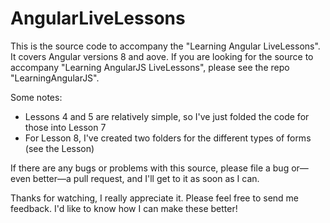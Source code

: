 # AngularLiveLessons
This is the source code to accompany the "Learning Angular LiveLessons". It
covers Angular versions 8 and aove.  If you are looking for the source to accompany
"Learning AngularJS LiveLessons", please see the repo "LearningAngularJS".

Some notes:

* Lessons 4 and 5 are relatively simple, so I've just folded the code for those into Lesson 7
* For Lesson 8, I've created two folders for the different types of forms (see the Lesson)

If there are any bugs or problems with this source, please file a bug or—even
better—a pull request, and I'll get to it as soon as I can.

Thanks for watching, I really appreciate it. Please feel free to send me feedback. I'd like to know how I can make these better!
